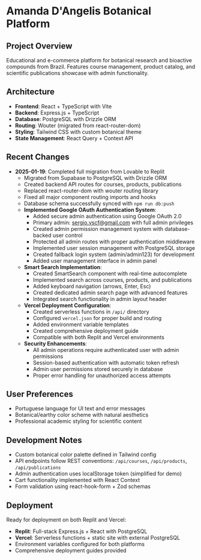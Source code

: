 # Amanda D'Angelis Botanical Platform

## Project Overview
Educational and e-commerce platform for botanical research and bioactive compounds from Brazil. Features course management, product catalog, and scientific publications showcase with admin functionality.

## Architecture
- **Frontend**: React + TypeScript with Vite
- **Backend**: Express.js + TypeScript 
- **Database**: PostgreSQL with Drizzle ORM
- **Routing**: Wouter (migrated from react-router-dom)
- **Styling**: Tailwind CSS with custom botanical theme
- **State Management**: React Query + Context API

## Recent Changes
- **2025-01-19**: Completed full migration from Lovable to Replit
  - Migrated from Supabase to PostgreSQL with Drizzle ORM
  - Created backend API routes for courses, products, publications
  - Replaced react-router-dom with wouter routing library
  - Fixed all major component routing imports and hooks
  - Database schema successfully synced with `npm run db:push`
  - **Implemented Google OAuth Authentication System**:
    - Added secure admin authentication using Google OAuth 2.0
    - Primary admin: sergio.vscf@gmail.com with full admin privileges
    - Created admin permission management system with database-backed user control
    - Protected all admin routes with proper authentication middleware
    - Implemented user session management with PostgreSQL storage
    - Created fallback login system (admin/admin123) for development
    - Added user management interface in admin panel
  - **Smart Search Implementation**:
    - Created SmartSearch component with real-time autocomplete
    - Implemented search across courses, products, and publications
    - Added keyboard navigation (arrows, Enter, Esc)
    - Created dedicated admin search page with advanced features
    - Integrated search functionality in admin layout header
  - **Vercel Deployment Configuration**:
    - Created serverless functions in `/api/` directory
    - Configured `vercel.json` for proper build and routing
    - Added environment variable templates
    - Created comprehensive deployment guide
    - Compatible with both Replit and Vercel environments
  - **Security Enhancements**:
    - All admin operations require authenticated user with admin permissions
    - Session-based authentication with automatic token refresh
    - Admin user permissions stored securely in database
    - Proper error handling for unauthorized access attempts

## User Preferences
- Portuguese language for UI text and error messages
- Botanical/earthy color scheme with natural aesthetics
- Professional academic styling for scientific content

## Development Notes
- Custom botanical color palette defined in Tailwind config
- API endpoints follow REST conventions: `/api/courses`, `/api/products`, `/api/publications`
- Admin authentication uses localStorage token (simplified for demo)
- Cart functionality implemented with React Context
- Form validation using react-hook-form + Zod schemas

## Deployment
Ready for deployment on both Replit and Vercel:
- **Replit**: Full-stack Express.js + React with PostgreSQL
- **Vercel**: Serverless functions + static site with external PostgreSQL
- Environment variables configured for both platforms
- Comprehensive deployment guides provided
